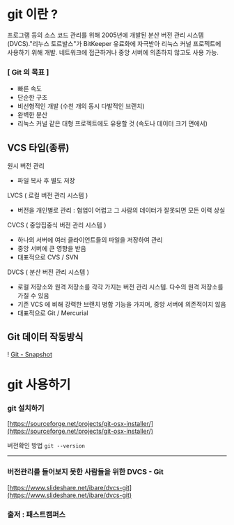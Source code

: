 # git 이란 ?

프로그램 등의 소스 코드 관리를 위해 2005년에 개발된 분산 버전 관리 시스템(DVCS)."리누스 토르발스"가 BitKeeper 유료화에 자극받아 리눅스 커널 프로젝트에 사용하기 위해 개발.
네트워크에 접근하거나 중앙 서버에 의존하지 않고도 사용 가능.

### [ Git 의 목표 ]

* 빠른 속도
* 단순한 구조
* 비선형적인 개발 (수천 개의 동시 다발적인 브랜치)
* 완벽한 분산
* 리눅스 커널 같은 대형 프로젝트에도 유용할 것 (속도나 데이터 크기 면에서)



## VCS 타입(종류)

원시 버전 관리
* 파일 복사 후 별도 저장

LVCS ( 로컬 버전 관리 시스템 )
* 버전을 개인별로 관리 : 협업이 어렵고 그 사람의 데이터가 잘못되면 모든 이력 상실

CVCS ( 중앙집중식 버전 관리 시스템 )
* 하나의 서버에 여러 클라이언트들의 파일을 저장하여 관리
* 중앙 서버에 큰 영향을 받음
* 대표적으로 CVS / SVN

DVCS ( 분산 버전 관리 시스템 )
* 로컬 저장소와 원격 저장소를 각각 가지는 버전 관리 시스템. 다수의 원격 저장소를 가질 수 있음
* 기존 VCS 에 비해 강력한 브랜치 병합 기능을 가지며, 중앙 서버에 의존적이지 않음
* 대표적으로 Git / Mercurial

## Git 데이터 작동방식 

! [Git - Snapshot](/image/gitimage.jpeg)


# git 사용하기 

### git 설치하기 
[https://sourceforge.net/projects/git-osx-installer/](https://sourceforge.net/projects/git-osx-installer/)

버전확인 방법 
`git --version` 


---
### 버전관리를 들어보지 못한 사람들을 위한 DVCS - Git
[https://www.slideshare.net/ibare/dvcs-git](https://www.slideshare.net/ibare/dvcs-git)

### 출저 : 패스트캠퍼스 
